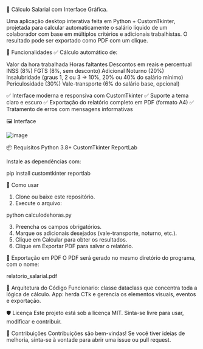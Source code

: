 💼 Cálculo Salarial com Interface Gráfica.

Uma aplicação desktop interativa feita em Python + CustomTkinter, projetada para calcular automaticamente o salário líquido de um colaborador com base em múltiplos critérios e adicionais trabalhistas. O resultado pode ser exportado como PDF com um clique.

📌 Funcionalidades
✅ Cálculo automático de:

Valor da hora trabalhada
Horas faltantes
Descontos em reais e percentual
INSS (8%)
FGTS (8%, sem desconto)
Adicional Noturno (20%)
Insalubridade (graus 1, 2 ou 3 → 10%, 20% ou 40% do salário mínimo)
Periculosidade (30%)
Vale-transporte (6% do salário base, opcional)

✅ Interface moderna e responsiva com CustomTkinter
✅ Suporte a tema claro e escuro
✅ Exportação do relatório completo em PDF (formato A4)
✅ Tratamento de erros com mensagens informativas

🖼️ Interface

![image](https://github.com/user-attachments/assets/14a7f675-d53d-45b3-99f3-d26475bce7da)

📦 Requisitos
Python 3.8+
CustomTkinter
ReportLab

Instale as dependências com:

pip install customtkinter reportlab

🚀 Como usar
1. Clone ou baixe este repositório.
2. Execute o arquivo:

python calculodehoras.py

3. Preencha os campos obrigatórios.
4. Marque os adicionais desejados (vale-transporte, noturno, etc.).
5. Clique em Calcular para obter os resultados.
6. Clique em Exportar PDF para salvar o relatório.

📄 Exportação em PDF
O PDF será gerado no mesmo diretório do programa, com o nome:

relatorio_salarial.pdf

🔧 Arquitetura do Código
Funcionario: classe dataclass que concentra toda a lógica de cálculo.
App: herda CTk e gerencia os elementos visuais, eventos e exportação.

🛡️ Licença
Este projeto está sob a licença MIT.
Sinta-se livre para usar, modificar e contribuir.

🤝 Contribuições
Contribuições são bem-vindas!
Se você tiver ideias de melhoria, sinta-se à vontade para abrir uma issue ou pull request.
